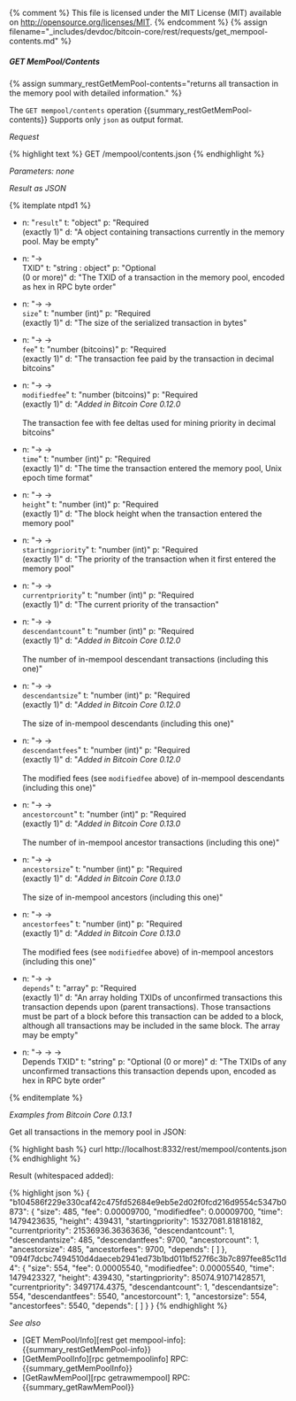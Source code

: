 {% comment %}
This file is licensed under the MIT License (MIT) available on
http://opensource.org/licenses/MIT.
{% endcomment %}
{% assign filename="_includes/devdoc/bitcoin-core/rest/requests/get_mempool-contents.md" %}

##### GET MemPool/Contents

{% assign summary_restGetMemPool-contents="returns all transaction in the memory pool with detailed information." %}

The `GET mempool/contents` operation {{summary_restGetMemPool-contents}}  Supports only `json` as output format.

*Request*

{% highlight text %}
GET /mempool/contents.json
{% endhighlight %}

*Parameters: none*

*Result as JSON*

{% itemplate ntpd1 %}
- n: "`result`"
  t: "object"
  p: "Required<br>(exactly 1)"
  d: "A object containing transactions currently in the memory pool.  May be empty"

- n: "→<br>TXID"
  t: "string : object"
  p: "Optional<br>(0 or more)"
  d: "The TXID of a transaction in the memory pool, encoded as hex in RPC byte order"

- n: "→ →<br>`size`"
  t: "number (int)"
  p: "Required<br>(exactly 1)"
  d: "The size of the serialized transaction in bytes"

- n: "→ →<br>`fee`"
  t: "number (bitcoins)"
  p: "Required<br>(exactly 1)"
  d: "The transaction fee paid by the transaction in decimal bitcoins"
  
- n: "→ →<br>`modifiedfee`"
  t: "number (bitcoins)"
  p: "Required<br>(exactly 1)"
  d: "*Added in Bitcoin Core 0.12.0*<br><br>The transaction fee with fee deltas used for mining priority in decimal bitcoins"

- n: "→ →<br>`time`"
  t: "number (int)"
  p: "Required<br>(exactly 1)"
  d: "The time the transaction entered the memory pool, Unix epoch time format"

- n: "→ →<br>`height`"
  t: "number (int)"
  p: "Required<br>(exactly 1)"
  d: "The block height when the transaction entered the memory pool"

- n: "→ →<br>`startingpriority`"
  t: "number (int)"
  p: "Required<br>(exactly 1)"
  d: "The priority of the transaction when it first entered the memory pool"

- n: "→ →<br>`currentpriority`"
  t: "number (int)"
  p: "Required<br>(exactly 1)"
  d: "The current priority of the transaction"

- n: "→ →<br>`descendantcount`"
  t: "number (int)"
  p: "Required<br>(exactly 1)"
  d: "*Added in Bitcoin Core 0.12.0*<br><br>The number of in-mempool descendant transactions (including this one)"

- n: "→ →<br>`descendantsize`"
  t: "number (int)"
  p: "Required<br>(exactly 1)"
  d: "*Added in Bitcoin Core 0.12.0*<br><br>The size of in-mempool descendants (including this one)"

- n: "→ →<br>`descendantfees`"
  t: "number (int)"
  p: "Required<br>(exactly 1)"
  d: "*Added in Bitcoin Core 0.12.0*<br><br>The modified fees (see `modifiedfee` above) of in-mempool descendants (including this one)"

- n: "→ →<br>`ancestorcount`"
  t: "number (int)"
  p: "Required<br>(exactly 1)"
  d: "*Added in Bitcoin Core 0.13.0*<br><br>The number of in-mempool ancestor transactions (including this one)"

- n: "→ →<br>`ancestorsize`"
  t: "number (int)"
  p: "Required<br>(exactly 1)"
  d: "*Added in Bitcoin Core 0.13.0*<br><br>The size of in-mempool ancestors (including this one)"

- n: "→ →<br>`ancestorfees`"
  t: "number (int)"
  p: "Required<br>(exactly 1)"
  d: "*Added in Bitcoin Core 0.13.0*<br><br>The modified fees (see `modifiedfee` above) of in-mempool ancestors (including this one)"

- n: "→ →<br>`depends`"
  t: "array"
  p: "Required<br>(exactly 1)"
  d: "An array holding TXIDs of unconfirmed transactions this transaction depends upon (parent transactions).  Those transactions must be part of a block before this transaction can be added to a block, although all transactions may be included in the same block.  The array may be empty"

- n: "→ → →<br>Depends TXID"
  t: "string"
  p: "Optional (0 or more)"
  d: "The TXIDs of any unconfirmed transactions this transaction depends upon, encoded as hex in RPC byte order"

{% enditemplate %}

*Examples from Bitcoin Core 0.13.1*

Get all transactions in the memory pool in JSON:

{% highlight bash %}
curl http://localhost:8332/rest/mempool/contents.json
{% endhighlight %}

Result (whitespaced added):

{% highlight json %}
{
  "b104586f229e330caf42c475fd52684e9eb5e2d02f0fcd216d9554c5347b0873": {
    "size": 485,
    "fee": 0.00009700,
    "modifiedfee": 0.00009700,
    "time": 1479423635,
    "height": 439431,
    "startingpriority": 15327081.81818182,
    "currentpriority": 21536936.36363636,
    "descendantcount": 1,
    "descendantsize": 485,
    "descendantfees": 9700,
    "ancestorcount": 1,
    "ancestorsize": 485,
    "ancestorfees": 9700,
    "depends": [
    ]
  },
  "094f7dcbc7494510d4daeceb2941ed73b1bd011bf527f6c3b7c897fee85c11d4": {
    "size": 554,
    "fee": 0.00005540,
    "modifiedfee": 0.00005540,
    "time": 1479423327,
    "height": 439430,
    "startingpriority": 85074.91071428571,
    "currentpriority": 3497174.4375,
    "descendantcount": 1,
    "descendantsize": 554,
    "descendantfees": 5540,
    "ancestorcount": 1,
    "ancestorsize": 554,
    "ancestorfees": 5540,
    "depends": [
    ]
  }
}
{% endhighlight %}

*See also*

* [GET MemPool/Info][rest get mempool-info]: {{summary_restGetMemPool-info}}
* [GetMemPoolInfo][rpc getmempoolinfo] RPC: {{summary_getMemPoolInfo}}
* [GetRawMemPool][rpc getrawmempool] RPC: {{summary_getRawMemPool}}

